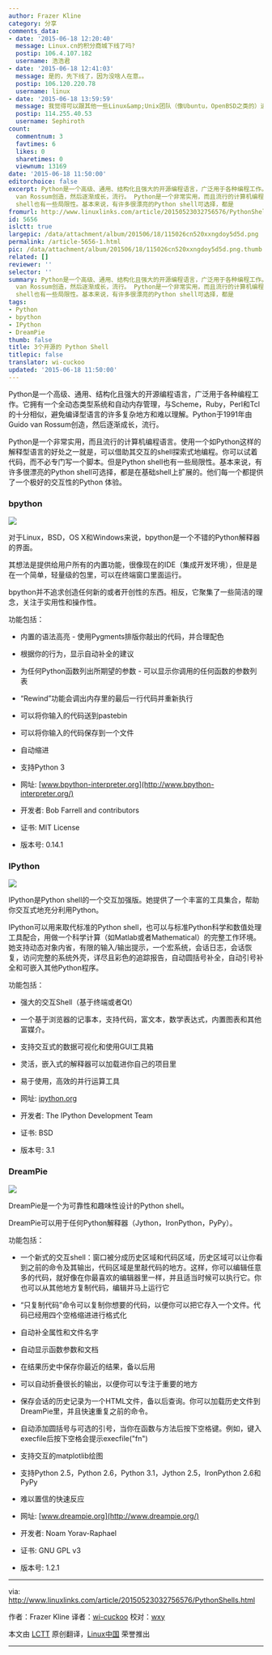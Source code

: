 ```yaml
---
author: Frazer Kline
category: 分享
comments_data:
- date: '2015-06-18 12:20:40'
  message: Linux.cn的积分商城下线了吗?
  postip: 106.4.107.182
  username: 浩浩君
- date: '2015-06-18 12:41:03'
  message: 是的，先下线了，因为没啥人在意。。
  postip: 106.120.220.78
  username: linux
- date: '2015-06-18 13:59:59'
  message: 我觉得可以跟其他一些Linux&amp;Unix团队（像Ubuntu，OpenBSD之类的）进行合作，帮他们卖一些周边，他们本身就有一定知名度，Linux.cn社区可以提供他们的相关商品链接，像我本来想在国内购买他们的一些周边来表示对他们的支持，但国内提供的支付环境并不友好，如果在linux.cn能引入像支付宝、微信支付这种付款方式来售卖Linux周边我觉得倒是挺不错的。
  postip: 114.255.40.53
  username: Sephiroth
count:
  commentnum: 3
  favtimes: 6
  likes: 0
  sharetimes: 0
  viewnum: 13169
date: '2015-06-18 11:50:00'
editorchoice: false
excerpt: Python是一个高级、通用、结构化且强大的开源编程语言，广泛用于各种编程工作。它拥有一个全动态类型系统和自动内存管理，与Scheme，Ruby，Perl和Tcl的十分相似，避免编译型语言的许多复杂地方和难以理解。Python于1991年由Guido
  van Rossum创造，然后逐渐成长，流行。 Python是一个非常实用，而且流行的计算机编程语言。使用一个如Python这样的解释型语言的好处之一就是，可以借助其交互的shell探索式地编程。你可以试着代码，而不必专门写一个脚本。但是Python
  shell也有一些局限性。基本来说，有许多很漂亮的Python shell可选择，都是
fromurl: http://www.linuxlinks.com/article/20150523032756576/PythonShells.html
id: 5656
islctt: true
largepic: /data/attachment/album/201506/18/115026cn520xxngdoy5d5d.png
permalink: /article-5656-1.html
pic: /data/attachment/album/201506/18/115026cn520xxngdoy5d5d.png.thumb.jpg
related: []
reviewer: ''
selector: ''
summary: Python是一个高级、通用、结构化且强大的开源编程语言，广泛用于各种编程工作。它拥有一个全动态类型系统和自动内存管理，与Scheme，Ruby，Perl和Tcl的十分相似，避免编译型语言的许多复杂地方和难以理解。Python于1991年由Guido
  van Rossum创造，然后逐渐成长，流行。 Python是一个非常实用，而且流行的计算机编程语言。使用一个如Python这样的解释型语言的好处之一就是，可以借助其交互的shell探索式地编程。你可以试着代码，而不必专门写一个脚本。但是Python
  shell也有一些局限性。基本来说，有许多很漂亮的Python shell可选择，都是
tags:
- Python
- bpython
- IPython
- DreamPie
thumb: false
title: 3个开源的 Python Shell
titlepic: false
translator: wi-cuckoo
updated: '2015-06-18 11:50:00'
---
```


Python是一个高级、通用、结构化且强大的开源编程语言，广泛用于各种编程工作。它拥有一个全动态类型系统和自动内存管理，与Scheme，Ruby，Perl和Tcl的十分相似，避免编译型语言的许多复杂地方和难以理解。Python于1991年由Guido van Rossum创造，然后逐渐成长，流行。


Python是一个非常实用，而且流行的计算机编程语言。使用一个如Python这样的解释型语言的好处之一就是，可以借助其交互的shell探索式地编程。你可以试着代码，而不必专门写一个脚本。但是Python shell也有一些局限性。基本来说，有许多很漂亮的Python shell可选择，都是在基础shell上扩展的。他们每一个都提供了一个极好的交互性的Python 体验。


### bpython


![](/data/attachment/album/201506/18/115026cn520xxngdoy5d5d.png)


对于Linux，BSD，OS X和Windows来说，bpython是一个不错的Python解释器的界面。


其想法是提供给用户所有的内置功能，很像现在的IDE（集成开发环境），但是是在一个简单，轻量级的包里，可以在终端窗口里面运行。


bpython并不追求创造任何新的或者开创性的东西。相反，它聚集了一些简洁的理念，关注于实用性和操作性。


功能包括：


* 内置的语法高亮 - 使用Pygments排版你敲出的代码，并合理配色
* 根据你的行为，显示自动补全的建议
* 为任何Python函数列出所期望的参数 - 可以显示你调用的任何函数的参数列表
* “Rewind”功能会调出内存里的最后一行代码并重新执行
* 可以将你输入的代码送到pastebin
* 可以将你输入的代码保存到一个文件
* 自动缩进
* 支持Python 3


* 网址: [www.bpython-interpreter.org](http://www.bpython-interpreter.org/)
* 开发者: Bob Farrell and contributors
* 证书: MIT License
* 版本号: 0.14.1


### IPython


![](/data/attachment/album/201506/18/115036qyy48nv4nx8xx6v6.png)


IPython是Python shell的一个交互加强版。她提供了一个丰富的工具集合，帮助你交互式地充分利用Python。


IPython可以用来取代标准的Python shell，也可以与标准Python科学和数值处理工具配合，用做一个科学计算（如Matlab或者Mathematical）的完整工作环境。她支持动态对象内省，有限的输入/输出提示，一个宏系统，会话日志，会话恢复，访问完整的系统外壳，详尽且彩色的追踪报告，自动圆括号补全，自动引号补全和可嵌入其他Python程序。


功能包括：


* 强大的交互Shell（基于终端或者Qt）
* 一个基于浏览器的记事本，支持代码，富文本，数学表达式，内置图表和其他富媒介。
* 支持交互式的数据可视化和使用GUI工具箱
* 灵活，嵌入式的解释器可以加载进你自己的项目里
* 易于使用，高效的并行运算工具


* 网址: [ipython.org](http://ipython.org/)
* 开发者: The IPython Development Team
* 证书: BSD
* 版本号: 3.1


### DreamPie


![](/data/attachment/album/201506/18/115040ac103en58neqylel.png)


DreamPie是一个为可靠性和趣味性设计的Python shell。


DreamPie可以用于任何Python解释器（Jython，IronPython，PyPy）。


功能包括：


* 一个新式的交互shell：窗口被分成历史区域和代码区域，历史区域可以让你看到之前的命令及其输出，代码区域是里敲代码的地方。这样，你可以编辑任意多的代码，就好像在你最喜欢的编辑器里一样，并且适当时候可以执行它。你也可以从其他地方复制代码，编辑并马上运行它
* “只复制代码”命令可以复制你想要的代码，以便你可以把它存入一个文件。代码已经用四个空格缩进进行格式化
* 自动补全属性和文件名字
* 自动显示函数参数和文档
* 在结果历史中保存你最近的结果，备以后用
* 可以自动折叠很长的输出，以便你可以专注于重要的地方
* 保存会话的历史记录为一个HTML文件，备以后查询。你可以加载历史文件到DreamPie里，并且快速重复之前的命令。
* 自动添加圆括号与可选的引号，当你在函数与方法后按下空格键。例如，键入execfile后按下空格会提示execfile("fn")
* 支持交互的matplotlib绘图
* 支持Python 2.5，Python 2.6，Python 3.1，Jython 2.5，IronPython 2.6和PyPy
* 难以置信的快速反应


* 网址: [www.dreampie.org](http://www.dreampie.org/)
* 开发者: Noam Yorav-Raphael
* 证书: GNU GPL v3
* 版本号: 1.2.1




---


via: <http://www.linuxlinks.com/article/20150523032756576/PythonShells.html>


作者：Frazer Kline 译者：[wi-cuckoo](https://github.com/wi-cuckoo) 校对：[wxy](https://github.com/wxy)


本文由 [LCTT](https://github.com/LCTT/TranslateProject) 原创翻译，[Linux中国](https://linux.cn/) 荣誉推出




---